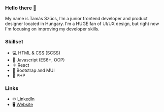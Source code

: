### Hello there 👋

My name is Tamás Szűcs, I'm a junior frontend developer and product designer located in Hungary. I'm a HUGE fan of UI/UX design, but right now I'm focusing on improving my developer skills.

### Skillset
- 💻 HTML & CSS (SCSS)
- 💛 Javascript (ES6+, OOP)
- ⚛ React
- 💌 Bootstrap and MUI
- 💜 PHP

### Links
 - ✉ [LinkedIn](https://www.linkedin.com/in/tamasszucs-dev/)
 - 🖥 [Website](https://szucstamas.com/frontend-development/)
<!--

Here are some ideas to get you started:

- 🔭 I’m currently working on ...
- 🌱 I’m currently learning ...
- 👯 I’m looking to collaborate on ...
- 🤔 I’m looking for help with ...
- 💬 Ask me about ...
- 📫 How to reach me: ...
- 😄 Pronouns: ...
- ⚡ Fun fact: ...
-->
